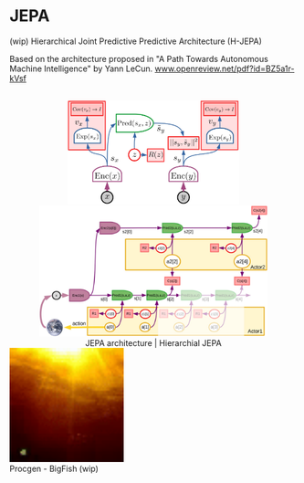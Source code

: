 # JEPA

(wip) Hierarchical Joint Predictive Predictive Architecture (H-JEPA)

Based on the architecture proposed in "A Path Towards Autonomous Machine Intelligence" by Yann LeCun. www.openreview.net/pdf?id=BZ5a1r-kVsf


<div align="center">
  <div>&nbsp;</div>
  <img src="resources/jepa3.jpg" width="300"/>
  <img src="resources/hjepa.jpg" width="400"/>
  <div align="center">JEPA architecture | Hierarchial JEPA </div>
</div>


<!-- ![Demo GIF](resources/not_luck.gif) -->
<img src="resources/not_luck.gif" alt="drawing" width="200"/>
<div>Procgen - BigFish (wip)</div>

